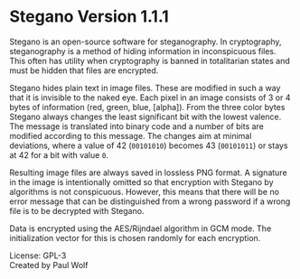 # Stegano Version 1.1.1

Stegano is an open-source software for steganography. In cryptography, steganography is a method of hiding information in inconspicuous files. This often has utility when cryptography is banned in totalitarian states and must be hidden that files are encrypted.

Stegano hides plain text in image files. These are modified in such a way that it is invisible to the naked eye. Each pixel in an image consists of 3 or 4 bytes of information (red, green, blue, [alpha]). From the three color bytes Stegano always changes the least significant bit with the lowest valence. The message is translated into binary code and a number of bits are modified according to this message. The changes aim at minimal deviations, where a value of 42 (`00101010`) becomes 43 (`00101011`) or stays at 42 for a bit with value `0`.

Resulting image files are always saved in lossless PNG format. A signature in the image is intentionally omitted so that encryption with Stegano by algorithms is not conspicuous. However, this means that there will be no error message that can be distinguished from a wrong password if a wrong file is to be decrypted with Stegano.

Data is encrypted using the AES/Rijndael algorithm in GCM mode. The initialization vector for this is chosen randomly for each encryption.

License: GPL-3\
Created by Paul Wolf